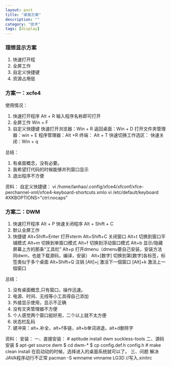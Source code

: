 ```yaml
---
layout: post
title: "桌面方案"
description: ""
category: "技术"
tags: [display]
---
```


### 理想显示方案
1. 快速打开程
2. 全屏工作
3. 自定义快捷键
4. 资源占用低

### 方案一：xcfe4
使用情况：
1. 快速打开程序
   Alt + R 输入程序名称即可打开
2. 全屏工作
   Win + F
3. 自定义快捷键
   快速打开浏览器：Win + R
   返回桌面：Win + D
   打开文件夹管理器：win + E
   程序管理器：Alt +R
   终端： Alt + T
   快速切换工作选区：
   快速关闭：Win + q

总结：
1. 有桌面概念，没有必要。
2. 我希望打代码的时候能够并列窗口显示
3. 退出程序不方便

资料：
自定义快捷键：
vi /home/lanhao/.config/xfce4/xfconf/xfce-perchannel-xml/xfce4-keyboard-shortcuts.xmlo
vi /etc/default/keyboard #XKBOPTIONS="ctrl:nocaps"

### 方案二：DWM
1. 快速打开程序
   Alt + P
   快速关闭程序
   Alt + Shift + C
2. 默认全屏工作
3. 快捷键
Alt+Shift+Enter
   打开xterm
Alt+Shift+C
   关闭窗口
Alt+t
   切换到窗口平铺模式
Alt+m
   切换到单窗口模式
Alt+f
   切换到浮动窗口模式
Alt+b
   显示/隐藏屏幕上方的那条“工具栏”
Alt+p
   打开dmenu（dmenu要自己安装，安装方法同dwm，也是下载源码，编译，安装）
Alt+[数字]
   切换到第[数字]各标签，标签类似于多个桌面
Alt+Shift+Q
   注销
[Alt]+j
   激活下一個窗口
[Alt]+k
   激活上一個窗口

总结：
1. 没有桌面概念,只有窗口，操作迅速。
2. 电源、时间、无线等小工具得自己添加
3. 外接显示使用，显示不正确
4. 没有文夹管理器不方便
5. 个人感觉两个窗口挺好用，二个以上就不太方便
6. 状态栏乱码
7. 键冲突：alt+.补全，alt+f多链，alt+b单词进退，alt+d删除字

资料：
安装：
一、直接安装：
    # aptitude install dwm suckless-tools
二、源码安装
    $ apt-get source dwm
    $ cd dwm-*
    $ cp config.def.h config.h
    # make clean install
    在启动动的时候，选择进入的桌面系统就可以了。
三、问题
    解决JAVA程序动行不正常
    pacman -S wmname
    vmname LG3D //写入.xinitrc
